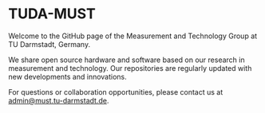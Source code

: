 # TUDA-MUST

Welcome to the GitHub page of the Measurement and Technology Group at TU Darmstadt, Germany.

We share open source hardware and software based on our research in measurement and technology. Our repositories are regularly updated with new developments and innovations.

For questions or collaboration opportunities, please contact us at [admin@must.tu-darmstadt.de](mailto:admin@must.tu-darmstadt.de).
